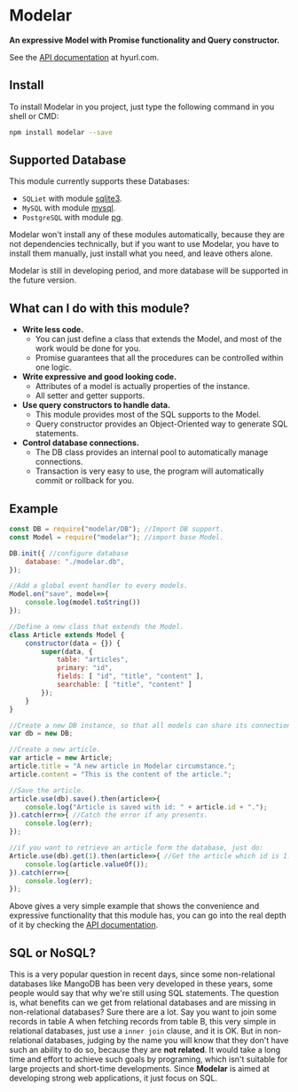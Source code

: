 # Modelar

**An expressive Model with Promise functionality and Query constructor.**

See the [API documentation](http://modelar.hyurl.com:3000) at hyurl.com.

## Install

To install Modelar in you project, just type the following command in you 
shell or CMD:

```sh
npm install modelar --save
```

## Supported Database

This module currently supports these Databases:

- `SQLiet` with module [sqlite3](https://www.npmjs.com/package/sqlite3 "npm install sqlite3 --save").
- `MySQL` with module [mysql](https://www.npmjs.com/package/mysql "npm install mysql --save").
- `PostgreSQL` with module [pg](https://www.npmjs.com/package/pg "npm install pg --save").

Modelar won't install any of these modules automatically, because they are not
dependencies technically, but if you want to use Modelar, you have to install 
them manually, just install what you need, and leave others alone.

Modelar is still in developing period, and more database will be supported in 
the future version.

## What can I do with this module?

* **Write less code.**
    * You can just define a class that extends the Model, and most of the 
    work would be done for you.
    * Promise guarantees that all the procedures can be controlled within one 
    logic.
* **Write expressive and good looking code.**
    * Attributes of a model is actually properties of the instance.
    * All setter and getter supports.
* **Use query constructors to handle data.**
    * This module provides most of the SQL supports to the Model.
    * Query constructor provides an Object-Oriented way to generate SQL 
    statements.
* **Control database connections.**
    * The DB class provides an internal pool to automatically manage
    connections.
    * Transaction is very easy to use, the program will automatically commit 
    or rollback for you.

## Example

```javascript
const DB = require("modelar/DB"); //Import DB support.
const Model = require("modelar"); //import base Model.

DB.init({ //configure database
    database: "./modelar.db",
});

//Add a global event handler to every models.
Model.on("save", model=>{
    console.log(model.toString())
});

//Define a new class that extends the Model.
class Article extends Model {
    constructor(data = {}) {
        super(data, {
            table: "articles",
            primary: "id",
            fields: [ "id", "title", "content" ],
            searchable: [ "title", "content" ]
        });
    }
}

//Create a new DB instance, so that all models can share its connection.
var db = new DB;

//Create a new article.
var article = new Article;
article.title = "A new article in Modelar circumstance.";
article.content = "This is the content of the article.";

//Save the article.
article.use(db).save().then(article=>{
    console.log("Article is saved with id: " + article.id + ".");
}).catch(err=>{ //Catch the error if any presents.
    console.log(err);
});

//if you want to retrieve an article form the database, just do:
Article.use(db).get(1).then(article=>{ //Get the article which id is 1.
    console.log(article.valueOf());
}).catch(err=>{
    console.log(err);
});
```

Above gives a very simple example that shows the convenience and expressive 
functionality that this module has, you can go into the real depth of it by 
checking the [API documentation](http://modelar.hyurl.com:3000).

## SQL or NoSQL?

This is a very popular question in recent days, since some non-relational 
databases like MangoDB has been very developed in these years, some people 
would say that why we're still using SQL statements. The question is, what 
benefits can we get from relational databases and are missing in 
non-relational databases? Sure there are a lot. Say you want to join some 
records in table A when fetching records from table B, this very simple in 
relational databases, just use a `inner join` clause, and it is OK. But in 
non-relational databases, judging by the name you will know that they don't 
have such an ability to do so, because they are **not related**. It would take
a long time and effort to achieve such goals by programing, which isn't 
suitable for large projects and short-time developments. Since **Modelar** is 
aimed at developing strong web applications, it just focus on SQL.